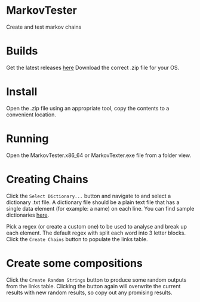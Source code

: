 # MarkovTester
Create and test markov chains

# Builds
Get the latest releases [here](https://github.com/MichaelReel/MarkovTester/releases/latest)
Download the correct .zip file for your OS.

# Install
Open the .zip file using an appropriate tool, copy the contents to a convenient location.

# Running
Open the MarkovTester.x86_64 or MarkovTexter.exe file from a folder view.

# Creating Chains
Click the `Select Dictionary...` button and navigate to and select a dictionary .txt file.
A dictionary file should be a plain text file that has a single data element (for example: a name) on each line.
You can find sample dictionaries [here](https://github.com/MichaelReel/MarkovTester/tree/master/samples).

Pick a regex (or create a custom one) to be used to analyse and break up each element. The default regex with split each word into 3 letter blocks.
Click the `Create Chains` button to populate the links table.

# Create some compositions
Click the `Create Random Strings` button to produce some random outputs from the links table. Clicking the button again will overwrite the current results with new random results, so copy out any promising results.
